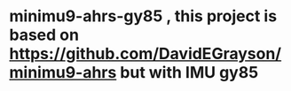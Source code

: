 # minimu9-ahrs-gy85 , this project is based on https://github.com/DavidEGrayson/minimu9-ahrs but with IMU gy85
